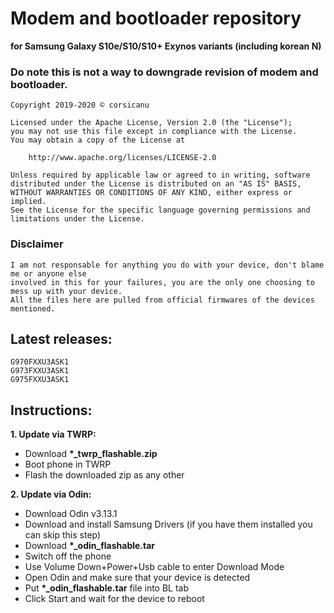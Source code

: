 # Modem and bootloader repository 
**for Samsung Galaxy S10e/S10/S10+ Exynos variants (including korean N)**

### Do note this is not a way to downgrade revision of modem and bootloader.

```
Copyright 2019-2020 © corsicanu

Licensed under the Apache License, Version 2.0 (the "License");
you may not use this file except in compliance with the License.
You may obtain a copy of the License at

    http://www.apache.org/licenses/LICENSE-2.0

Unless required by applicable law or agreed to in writing, software
distributed under the License is distributed on an "AS IS" BASIS,
WITHOUT WARRANTIES OR CONDITIONS OF ANY KIND, either express or implied.
See the License for the specific language governing permissions and
limitations under the License.
```
### Disclaimer
```
I am not responsable for anything you do with your device, don't blame me or anyone else 
involved in this for your failures, you are the only one choosing to mess up with your device. 
All the files here are pulled from official firmwares of the devices mentioned.
```

## Latest releases:
```
G970FXXU3ASK1
G973FXXU3ASK1
G975FXXU3ASK1
```

## Instructions:
**1. Update via TWRP:**
   - Download **\*\_twrp\_flashable\.zip**
   - Boot phone in TWRP
   - Flash the downloaded zip as any other

**2. Update via Odin:**
   - Download Odin v3.13.1
   - Download and install Samsung Drivers (if you have them installed you can skip this step)
   - Download **\*\_odin\_flashable\.tar**
   - Switch off the phone
   - Use Volume Down+Power+Usb cable to enter Download Mode
   - Open Odin and make sure that your device is detected
   - Put **\*\_odin\_flashable\.tar** file into BL tab
   - Click Start and wait for the device to reboot

